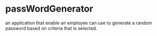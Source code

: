 # passWordGenerator
an application that enable an employee can use to generate a random password based on criteria that is  selected.
